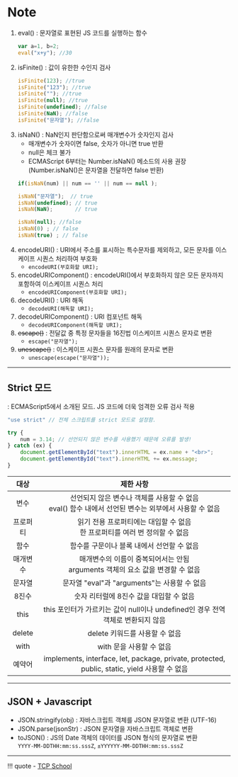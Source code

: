 # Note

1. eval() : 문자열로 표현된 JS 코드를 실행하는 함수
    ```javascript
    var a=1, b=2;
    eval("x+y"); //30
    ```
2. isFinite() : 값이 유한한 수인지 검사
    ```javascript
    isFinite(123); //true
    isFinite("123"); //true
    isFinite(""); //true
    isFinite(null); //true
    isFinite(undefined); //false
    isFinite(NaN); //false
    isFinite("문자열"); //false
    ```
3. isNaN() : NaN인지 판단함으로써 매개변수가 숫자인지 검사
    - 매개변수가 숫자이면 false, 숫자가 아니면 true 반환
    - null은 체크 불가
    - ECMAScript 6부터는 Number.isNaN() 메소드의 사용 권장<br>(Number.isNaN()은 문자열을 전달하면 false 반환)
    ```javascript
    if(isNaN(num) || num == '' || num == null );

    isNaN("문자열");  // true
    isNaN(undefined); // true
    isNaN(NaN);       // true

    isNaN(null); //false
    isNaN(0) ; // false
    isNaN(true) ; // false
    ```
4. encodeURI() : URI에서 주소를 표시하는 특수문자를 제외하고, 모든 문자를 이스케이프 시퀀스 처리하여 부호화
    - `encodeURI(부호화할 URI);`
5. encodeURIComponent() : encodeURI()에서 부호화하지 않은 모든 문자까지 포함하여 이스케이프 시퀀스 처리
    - `encodeURIComponent(부호화할 URI);`
6. decodeURI() : URI 해독
    - `decodeURI(해독할 URI);`
7. decodeURIComponent() : URI 컴포넌트 해독
    - `decodeURIComponent(해독할 URI);`
10. ~~escape()~~ : 전달값 중 특정 문자들을 16진법 이스케이프 시퀀스 문자로 변환
    - `escape("문자열");`
11. ~~unescape()~~ : 이스케이프 시퀀스 문자를 원래의 문자로 변환
    - `unescape(escape("문자열"));`

---
## Strict 모드
: ECMAScript5에서 소개된 모드. JS 코드에 더욱 엄격한 오류 검사 적용

``` javascript title="Example"
"use strict" // 전체 스크립트를 strict 모드로 설정함.

try {
    num = 3.14; // 선언되지 않은 변수를 사용했기 때문에 오류를 발생!
} catch (ex) {
    document.getElementById("text").innerHTML = ex.name + "<br>";
    document.getElementById("text").innerHTML += ex.message;
}
```

|  대상  |  제한 사항  |
| :-----:| :---------:|
| 변수 | 선언되지 않은 변수나 객체를 사용할 수 없음 <br> eval() 함수 내에서 선언된 변수는 외부에서 사용할 수 없음 |
| 프로퍼티 | 읽기 전용 프로퍼티에는 대입할 수 없음 <br> 한 프로퍼티를 여러 번 정의할 수 없음 |
| 함수 | 함수를 구문이나 블록 내에서 선언할 수 없음 |
| 매개변수 | 매개변수의 이름이 중복되어서는 안됨 <br> arguments 객체의 요소 값을 변경할 수 없음 |
| 문자열 | 문자열 "eval"과 "arguments"는 사용할 수 없음 | 
| 8진수 | 숫자 리터럴에 8진수 값을 대입할 수 없음 |
| this | this 포인터가 가르키는 값이 null이나 undefined인 경우 전역 객체로 변환되지 않음 |
| delete | delete 키워드를 사용할 수 없음 |
| with | with 문을 사용할 수 없음 |
| 예약어 | implements, interface, let, package, private, protected, public, static, yield 사용할 수 없음 |

--- 
## JSON + Javascript

- JSON.stringify(obj) : 자바스크립트 객체를 JSON 문자열로 변환 (UTF-16)
- JSON.parse(jsonStr) : JSON 문자열을 자바스크립트 객체로 변환
- toJSON() : JS의 Date 객체의 데이터를 JSON 형식의 문자열로 변환 <br> `YYYY-MM-DDTHH:mm:ss.sssZ`, `±YYYYYY-MM-DDTHH:mm:ss.sssZ`


---
!!! quote
    - [TCP School](https://www.tcpschool.com/javascript/intro)